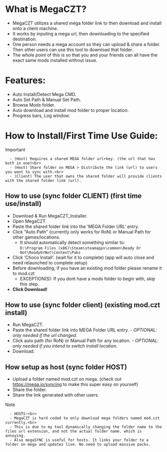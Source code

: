 # What is MegaCZT?
- MegaCZT utilizes a shared mega folder link to then download and install onto a client machine.
- It works by inputing a mega url, then downloading to the specified destination.
- One person needs a mega account so they can upload & share a folder. Then other users can use this tool to download that folder.
- The whole point of this is so that you and your friends can all have the exact same mods installed without issue.

# Features:
- Auto Install/Detect Mega CMD.
- Auto Set Path & Manual Set Path.
- Browse Mods folder.
- Auto download and install mod folder to proper location.
- Progress bars, Log window.
# How to Install/First Time Use Guide:
> [!IMPORTANT]
      - (Host) Requires a shared MEGA folder url+key. (the url that has both in one)<br>
      - (Host) Share folder on MEGA > Distribute the link (url) to users you want to sync with.<br>
      - (Client) The user that owns the shared folder will provide clients with the shared folder link (url).

## How to use (sync folder CLIENT) (first time use/install)
- Download & Run MegaCZT_Installer.
- Open MegaCZT.
- Paste the shared folder link into the 'MEGA Folder URL' entry.
- Click "Auto Path" (currently only works for RoN) or Manual Path for other games/locations.
  - It should automatically detect something similar to:<br>
    `D:\Program Files (x86)\Steam\steamapps\common\Ready Or Not\ReadyOrNot\Content\Paks`
- Click 'Choco Install'. (wait for it to complete) (app will auto close and need relaunched to complete setup)
- Before downloading, if you have an existing mod folder please rename it to mod.czt
  - EXCEPTION(S): If you dont have a mods folder to begin with, skip this step.
- <b>Click Download!</b>

## How to use (sync folder client) (existing mod.czt install) 
- Run MegaCZT. 
- Paste the shared folder link into MEGA Folder URL entry.      *- OPTIONAL: only needed if the url changed.*
- Click auto path (for RoN) or Manual Path for any location.      *- OPTIONAL: only needed if you intend to switch install location.*
- Download.

## How setup as host (sync folder HOST)
- Upload a folder named mod.czt on mega. (check out https://mega.io/syncing to make this super easy on yourself)
- Share the folder.
- Share the link generated with other users.
>[!NOTE]
      - HOSTS:<br>
      - MegaCZT is hard coded to only download mega folders named mod.czt currently.<br>
      - This is due to my tool dynamically changing the folder name to the files url extension, and not the actual folder name. which is annoying.
      - Also megaSYNC is useful for hosts. It links your folder to a folder on mega and updates live. No need to upload massive packs. 















































































